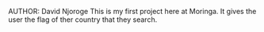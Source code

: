 AUTHOR: David Njoroge
This is my first project here at Moringa. It gives the user the flag of ther country that they search.
